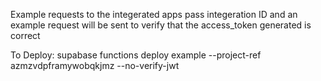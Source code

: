 Example requests to the integerated apps
pass integeration ID and an example request will be sent to verify that the access_token generated is correct

To Deploy:
supabase functions deploy example --project-ref azmzvdpframywobqkjmz --no-verify-jwt

